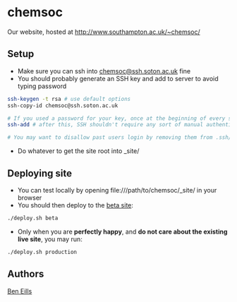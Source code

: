 chemsoc
=======

Our website, hosted at http://www.southampton.ac.uk/~chemsoc/


Setup
-----

* Make sure you can ssh into chemsoc@ssh.soton.ac.uk fine
* You should probably generate an SSH key and add to server to avoid typing password

```bash
ssh-keygen -t rsa # use default options
ssh-copy-id chemsoc@ssh.soton.ac.uk

# If you used a password for your key, once at the beginning of every session, run:
ssh-add # after this, SSH shouldn't require any sort of manual authentification

# You may want to disallow past users login by removing them from .ssh/authorized_keys on the server
```

* Do whatever to get the site root into _site/


Deploying site
--------------

* You can test locally by opening file:///path/to/chemsoc/_site/ in your browser
* You should then deploy to the [beta site](http://www.southampton.ac.uk/~chemsoc/beta/):

```bash
./deploy.sh beta
```

* Only when you are **perfectly happy**, and **do not care about the existing live site**, you may run:

```bash
./deploy.sh production
```

Authors
------

[Ben Eills](https://github.com/beneills)
